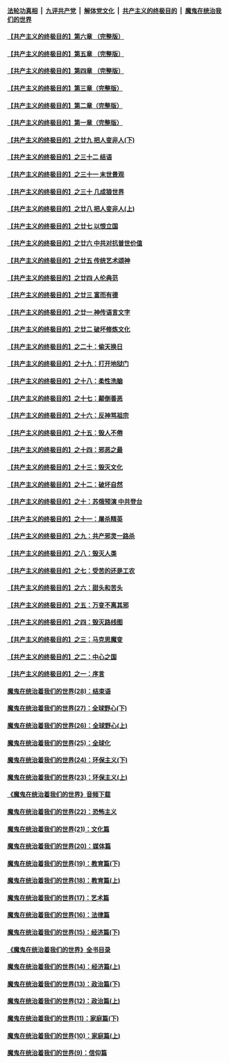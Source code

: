 ####  [法轮功真相](../../../../basic/blob/master/README.md?t=04111930) &nbsp;|&nbsp; [九评共产党](../../../../9ping.md/blob/master/README.md?t=04111930) &nbsp;|&nbsp; [解体党文化](../../../../jtdwh.md/blob/master/README.md?t=04111930)  &nbsp;|&nbsp; [共产主义的终极目的](../../../../gczydzjmd.md/blob/master/README.md?t=04111930) &nbsp;|&nbsp; [魔鬼在统治我们的世界](../../../../mgztzwmdsj.md/blob/master/README.md?t=04111930) 

#### [【共产主义的终极目的】第六章 （完整版）](../pages/nsc422/n11428913.md?t=04111930) 

#### [【共产主义的终极目的】第五章 （完整版）](../pages/nsc422/n11428912.md?t=04111930) 

#### [【共产主义的终极目的】第四章 （完整版）](../pages/nsc422/n11428907.md?t=04111930) 

#### [【共产主义的终极目的】第三章（完整版）](../pages/nsc422/n11428848.md?t=04111930) 

#### [【共产主义的终极目的】第二章（完整版）](../pages/nsc422/n11428831.md?t=04111930) 

#### [【共产主义的终极目的】第一章（完整版）](../pages/nsc422/n11417651.md?t=04111930) 

#### [【共产主义的终极目的】之廿九 把人变非人(下)](../pages/nsc422/n11344140.md?t=04111930) 

#### [【共产主义的终极目的】之三十二 结语](../pages/nsc422/n11360535.md?t=04111930) 

#### [【共产主义的终极目的】之三十一 末世景观](../pages/nsc422/n11351129.md?t=04111930) 

#### [【共产主义的终极目的】之三十 几成狼世界](../pages/nsc422/n11348280.md?t=04111930) 

#### [【共产主义的终极目的】之廿八 把人变非人(上)](../pages/nsc422/n11340492.md?t=04111930) 

#### [【共产主义的终极目的】之廿七 以恨立国](../pages/nsc422/n11336944.md?t=04111930) 

#### [【共产主义的终极目的】之廿六 中共对抗普世价值](../pages/nsc422/n11324785.md?t=04111930) 

#### [【共产主义的终极目的】之廿五 传统艺术颂神](../pages/nsc422/n11296396.md?t=04111930) 

#### [【共产主义的终极目的】之廿四 人伦典范](../pages/nsc422/n11296397.md?t=04111930) 

#### [【共产主义的终极目的】之廿三 富而有德](../pages/nsc422/n11283598.md?t=04111930) 

#### [【共产主义的终极目的】之廿一 神传语言文字](../pages/nsc422/n11263265.md?t=04111930) 

#### [【共产主义的终极目的】之廿二 破坏修炼文化](../pages/nsc422/n11245728.md?t=04111930) 

#### [【共产主义的终极目的】之二十：偷天换日](../pages/nsc422/n11238846.md?t=04111930) 

#### [【共产主义的终极目的】之十九：打开地狱门](../pages/nsc422/n11206376.md?t=04111930) 

#### [【共产主义的终极目的】之十八：柔性洗脑](../pages/nsc422/n11199994.md?t=04111930) 

#### [【共产主义的终极目的】之十七：颠倒善恶](../pages/nsc422/n11179782.md?t=04111930) 

#### [【共产主义的终极目的】之十六：反神骂祖宗](../pages/nsc422/n11166798.md?t=04111930) 

#### [【共产主义的终极目的】之十五：毁人不倦](../pages/nsc422/n11166792.md?t=04111930) 

#### [【共产主义的终极目的】之十四：邪恶之最](../pages/nsc422/n11150249.md?t=04111930) 

#### [【共产主义的终极目的】之十三：毁灭文化](../pages/nsc422/n11135227.md?t=04111930) 

#### [【共产主义的终极目的】之十二：破坏自然](../pages/nsc422/n11135214.md?t=04111930) 

#### [【共产主义的终极目的】之十：苏俄预演 中共登台](../pages/nsc422/n11118424.md?t=04111930) 

#### [【共产主义的终极目的】之十一：屠杀精英](../pages/nsc422/n11118442.md?t=04111930) 

#### [【共产主义的终极目的】之九：共产邪灵一路杀](../pages/nsc422/n11114139.md?t=04111930) 

#### [【共产主义的终极目的】之八：毁灭人类](../pages/nsc422/n11108503.md?t=04111930) 

#### [【共产主义的终极目的】之七：受苦的还是工农](../pages/nsc422/n11101809.md?t=04111930) 

#### [【共产主义的终极目的】之六：甜头和苦头](../pages/nsc422/n11096971.md?t=04111930) 

#### [【共产主义的终极目的】之五：万变不离其邪](../pages/nsc422/n11091285.md?t=04111930) 

#### [【共产主义的终极目的】之四：毁灭路线图](../pages/nsc422/n11086284.md?t=04111930) 

#### [【共产主义的终极目的】之三：马克思魔变](../pages/nsc422/n11061941.md?t=04111930) 

#### [【共产主义的终极目的】之二：中心之国](../pages/nsc422/n11047728.md?t=04111930) 

#### [【共产主义的终极目的】之一：序言](../pages/nsc422/n11086077.md?t=04111930) 

#### [魔鬼在统治着我们的世界(28)：结束语](../pages/nsc422/n10936246.md?t=04111930) 

#### [魔鬼在统治着我们的世界(27)：全球野心(下)](../pages/nsc422/n10928319.md?t=04111930) 

#### [魔鬼在统治着我们的世界(26)：全球野心(上)](../pages/nsc422/n10900318.md?t=04111930) 

#### [魔鬼在统治着我们的世界(25)：全球化](../pages/nsc422/n10788205.md?t=04111930) 

#### [魔鬼在统治着我们的世界(24)：环保主义(下)](../pages/nsc422/n10695307.md?t=04111930) 

#### [魔鬼在统治着我们的世界(23)：环保主义(上)](../pages/nsc422/n10688613.md?t=04111930) 

#### [《魔鬼在统治着我们的世界》音频下载](../pages/nsc422/n10635553.md?t=04111930) 

#### [魔鬼在统治着我们的世界(22)：恐怖主义](../pages/nsc422/n10614727.md?t=04111930) 

#### [魔鬼在统治着我们的世界(21)：文化篇](../pages/nsc422/n10597706.md?t=04111930) 

#### [魔鬼在统治着我们的世界(20)：媒体篇](../pages/nsc422/n10586579.md?t=04111930) 

#### [魔鬼在统治着我们的世界(19)：教育篇(下)](../pages/nsc422/n10564808.md?t=04111930) 

#### [魔鬼在统治着我们的世界(18)：教育篇(上)](../pages/nsc422/n10526970.md?t=04111930) 

#### [魔鬼在统治着我们的世界(17)：艺术篇](../pages/nsc422/n10499093.md?t=04111930) 

#### [魔鬼在统治着我们的世界(16)：法律篇](../pages/nsc422/n10485969.md?t=04111930) 

#### [魔鬼在统治着我们的世界(15)：经济篇(下)](../pages/nsc422/n10469975.md?t=04111930) 

#### [《魔鬼在统治着我们的世界》全书目录](../pages/nsc422/n10464261.md?t=04111930) 

#### [魔鬼在统治着我们的世界(14)：经济篇(上)](../pages/nsc422/n10457370.md?t=04111930) 

#### [魔鬼在统治着我们的世界(13)：政治篇(下)](../pages/nsc422/n10448270.md?t=04111930) 

#### [魔鬼在统治着我们的世界(12)：政治篇(上)](../pages/nsc422/n10444576.md?t=04111930) 

#### [魔鬼在统治着我们的世界(11)：家庭篇(下)](../pages/nsc422/n10440961.md?t=04111930) 

#### [魔鬼在统治着我们的世界(10)：家庭篇(上)](../pages/nsc422/n10435448.md?t=04111930) 

#### [魔鬼在统治着我们的世界(9)：信仰篇](../pages/nsc422/n10432159.md?t=04111930) 

